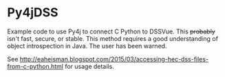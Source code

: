 # Py4jDSS
Example code to use Py4j to connect C Python to DSSVue.  This ~~probably~~ isn't fast, secure, or stable.  This method requires a good understanding of object introspection in Java.  The user has been warned.

See http://eaheisman.blogspot.com/2015/03/accessing-hec-dss-files-from-c-python.html for usage details.
